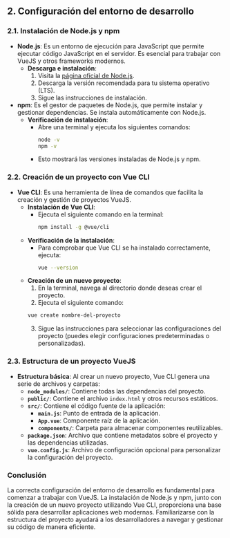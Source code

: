 ## 2. Configuración del entorno de desarrollo

### 2.1. Instalación de Node.js y npm
- **Node.js**: Es un entorno de ejecución para JavaScript que permite ejecutar código JavaScript en el servidor. Es esencial para trabajar con VueJS y otros frameworks modernos.
  - **Descarga e instalación**:
    1. Visita la [página oficial de Node.js](https://nodejs.org/).
    2. Descarga la versión recomendada para tu sistema operativo (LTS).
    3. Sigue las instrucciones de instalación.
- **npm**: Es el gestor de paquetes de Node.js, que permite instalar y gestionar dependencias. Se instala automáticamente con Node.js.
  - **Verificación de instalación**:
    - Abre una terminal y ejecuta los siguientes comandos:
      ```bash
      node -v
      npm -v
      ```
    - Esto mostrará las versiones instaladas de Node.js y npm.

### 2.2. Creación de un proyecto con Vue CLI
- **Vue CLI**: Es una herramienta de línea de comandos que facilita la creación y gestión de proyectos VueJS.
  - **Instalación de Vue CLI**:
    - Ejecuta el siguiente comando en la terminal:
      ```bash
      npm install -g @vue/cli
      ```
  - **Verificación de la instalación**:
    - Para comprobar que Vue CLI se ha instalado correctamente, ejecuta:
      ```bash
      vue --version
      ```
  - **Creación de un nuevo proyecto**:
    1. En la terminal, navega al directorio donde deseas crear el proyecto.
    2. Ejecuta el siguiente comando:
      ```bash
      vue create nombre-del-proyecto
      ```
    3. Sigue las instrucciones para seleccionar las configuraciones del proyecto (puedes elegir configuraciones predeterminadas o personalizadas).

### 2.3. Estructura de un proyecto VueJS
- **Estructura básica**: Al crear un nuevo proyecto, Vue CLI genera una serie de archivos y carpetas:
  - **`node_modules/`**: Contiene todas las dependencias del proyecto.
  - **`public/`**: Contiene el archivo `index.html` y otros recursos estáticos.
  - **`src/`**: Contiene el código fuente de la aplicación:
    - **`main.js`**: Punto de entrada de la aplicación.
    - **`App.vue`**: Componente raíz de la aplicación.
    - **`components/`**: Carpeta para almacenar componentes reutilizables.
  - **`package.json`**: Archivo que contiene metadatos sobre el proyecto y las dependencias utilizadas.
  - **`vue.config.js`**: Archivo de configuración opcional para personalizar la configuración del proyecto.

### Conclusión
La correcta configuración del entorno de desarrollo es fundamental para comenzar a trabajar con VueJS. La instalación de Node.js y npm, junto con la creación de un nuevo proyecto utilizando Vue CLI, proporciona una base sólida para desarrollar aplicaciones web modernas. Familiarizarse con la estructura del proyecto ayudará a los desarrolladores a navegar y gestionar su código de manera eficiente.

